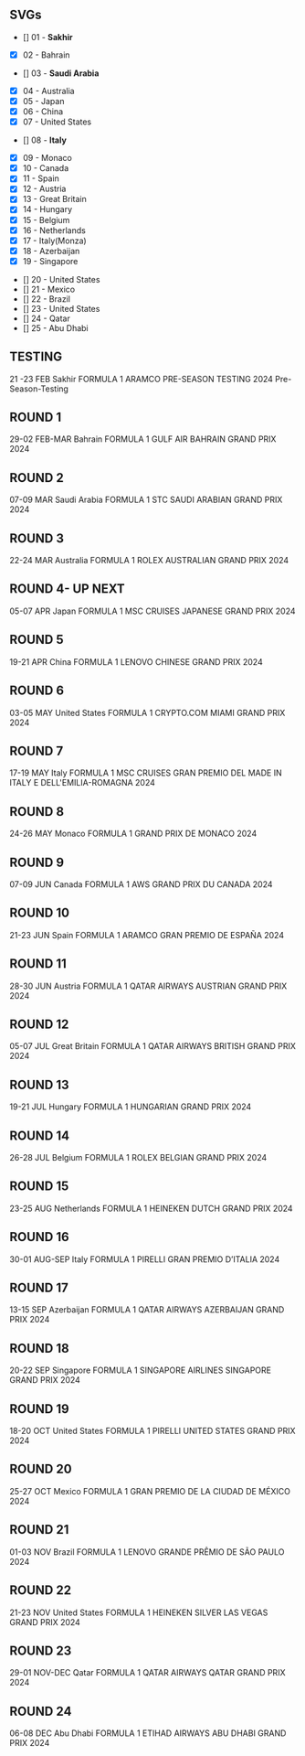 ## SVGs
- [] 01 - **Sakhir**
- [x] 02 - Bahrain
- [] 03 - **Saudi Arabia**
- [x] 04 - Australia
- [x] 05 - Japan
- [x] 06 - China
- [x] 07 - United States
- [] 08 - **Italy**
- [x] 09 - Monaco
- [x] 10 - Canada
- [x] 11 - Spain
- [x] 12 - Austria
- [x] 13 - Great Britain
- [x] 14 - Hungary
- [x] 15 - Belgium
- [x] 16 - Netherlands
- [x] 17 - Italy(Monza)
- [x] 18 - Azerbaijan
- [x] 19 - Singapore
- [] 20 - United States
- [] 21 - Mexico
- [] 22 - Brazil
- [] 23 - United States
- [] 24 - Qatar
- [] 25 - Abu Dhabi

## TESTING
21 -23 FEB
Sakhir
FORMULA 1 ARAMCO PRE-SEASON TESTING 2024
Pre-Season-Testing

## ROUND 1
29-02 FEB-MAR
Bahrain
FORMULA 1 GULF AIR BAHRAIN GRAND PRIX 2024

## ROUND 2
07-09 MAR
Saudi Arabia
FORMULA 1 STC SAUDI ARABIAN GRAND PRIX 2024

## ROUND 3
22-24 MAR
Australia
FORMULA 1 ROLEX AUSTRALIAN GRAND PRIX 2024

## ROUND 4- UP NEXT
05-07 APR
Japan
FORMULA 1 MSC CRUISES JAPANESE GRAND PRIX 2024

## ROUND 5
19-21 APR
China
FORMULA 1 LENOVO CHINESE GRAND PRIX 2024

## ROUND 6
03-05 MAY
United States
FORMULA 1 CRYPTO.COM MIAMI GRAND PRIX 2024

## ROUND 7
17-19 MAY
Italy
FORMULA 1 MSC CRUISES GRAN PREMIO DEL MADE IN ITALY E DELL'EMILIA-ROMAGNA 2024

## ROUND 8
24-26 MAY
Monaco
FORMULA 1 GRAND PRIX DE MONACO 2024

## ROUND 9
07-09 JUN
Canada
FORMULA 1 AWS GRAND PRIX DU CANADA 2024

## ROUND 10
21-23 JUN
Spain
FORMULA 1 ARAMCO GRAN PREMIO DE ESPAÑA 2024

## ROUND 11
28-30 JUN
Austria
FORMULA 1 QATAR AIRWAYS AUSTRIAN GRAND PRIX 2024

## ROUND 12
05-07 JUL
Great Britain
FORMULA 1 QATAR AIRWAYS BRITISH GRAND PRIX 2024

## ROUND 13
19-21 JUL
Hungary
FORMULA 1 HUNGARIAN GRAND PRIX 2024

## ROUND 14
26-28 JUL
Belgium
FORMULA 1 ROLEX BELGIAN GRAND PRIX 2024

## ROUND 15
23-25 AUG
Netherlands
FORMULA 1 HEINEKEN DUTCH GRAND PRIX 2024

## ROUND 16
30-01 AUG-SEP
Italy
FORMULA 1 PIRELLI GRAN PREMIO D’ITALIA 2024

## ROUND 17
13-15 SEP
Azerbaijan
FORMULA 1 QATAR AIRWAYS AZERBAIJAN GRAND PRIX 2024

## ROUND 18
20-22 SEP
Singapore
FORMULA 1 SINGAPORE AIRLINES SINGAPORE GRAND PRIX 2024

## ROUND 19
18-20 OCT
United States
FORMULA 1 PIRELLI UNITED STATES GRAND PRIX 2024

## ROUND 20
25-27 OCT
Mexico
FORMULA 1 GRAN PREMIO DE LA CIUDAD DE MÉXICO 2024

## ROUND 21
01-03 NOV
Brazil
FORMULA 1 LENOVO GRANDE PRÊMIO DE SÃO PAULO 2024

## ROUND 22
21-23 NOV
United States
FORMULA 1 HEINEKEN SILVER LAS VEGAS GRAND PRIX 2024

## ROUND 23
29-01 NOV-DEC
Qatar
FORMULA 1 QATAR AIRWAYS QATAR GRAND PRIX 2024

## ROUND 24
06-08 DEC
Abu Dhabi
FORMULA 1 ETIHAD AIRWAYS ABU DHABI GRAND PRIX 2024

